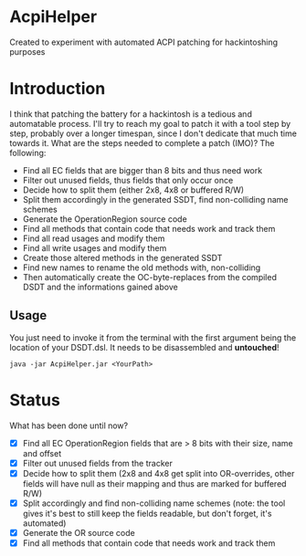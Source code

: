 # AcpiHelper
Created to experiment with automated ACPI patching for hackintoshing purposes

# Introduction
I think that patching the battery for a hackintosh is a tedious and automatable process. I'll try to reach my goal to patch it with a tool step by step, probably over a longer timespan, since I don't dedicate that much time towards it. What are the steps needed to complete a patch (IMO)? The following:

* Find all EC fields that are bigger than 8 bits and thus need work
* Filter out unused fields, thus fields that only occur once
* Decide how to split them (either 2x8, 4x8 or buffered R/W)
* Split them accordingly in the generated SSDT, find non-colliding name schemes
* Generate the OperationRegion source code
* Find all methods that contain code that needs work and track them
* Find all read usages and modify them
* Find all write usages and modify them
* Create those altered methods in the generated SSDT
* Find new names to rename the old methods with, non-colliding
* Then automatically create the OC-byte-replaces from the compiled DSDT and the informations gained above

## Usage
You just need to invoke it from the terminal with the first argument being the location of your DSDT.dsl. It needs to be disassembled and **untouched**!
```
java -jar AcpiHelper.jar <YourPath>
```

# Status
What has been done until now?

- [x] Find all EC OperationRegion fields that are > 8 bits with their size, name and offset
- [x] Filter out unused fields from the tracker
- [x] Decide how to split them (2x8 and 4x8 get split into OR-overrides, other fields will have null as their mapping and thus are marked for buffered R/W)
- [x] Split accordingly and find non-colliding name schemes (note: the tool gives it's best to still keep the fields readable, but don't forget, it's automated)
- [x] Generate the OR source code
- [x] Find all methods that contain code that needs work and track them
